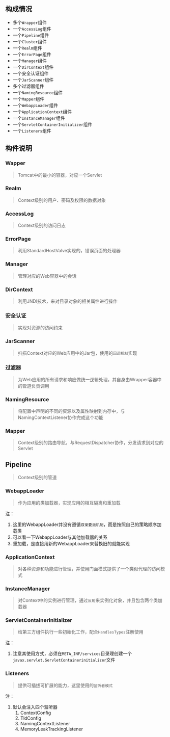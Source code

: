 ## 构成情况

- 多个`Wrapper`组件
- 一个`AccessLog`组件
- 一个`Pipeline`组件
- 一个`Cluster`组件
- 一个`Realm`组件
- 一个`ErrorPage`组件
- 一个`Manager`组件
- 一个`DirContext`组件
- 一个安全认证组件
- 一个`JarScanner`组件
- 多个过滤器组件
- 一个`NamingResource`组件
- 一个`Mapper`组件
- 一个`WebappLoader`组件
- 一个`ApplicationContext`组件
- 一个`InstanceManager`组件
- 一个`ServletContainerInitializer`组件
- 一个`Listeners`组件


## 构件说明

### Wapper
> Tomcat中的最小的容器，对应一个Servlet

### Realm
> Context级别的用户、密码及权限的数据对象

### AccessLog
> Context级别的访问日志

### ErrorPage
>  利用StandardHostValve实现的，错误页面的处理器

### Manager
>  管理对应的Web容器中的会话

### DirContext
>  利用JNDI技术，来对目录对象的相关属性进行操作

### 安全认证
>  实现对资源的访问约束

### JarScanner
>  扫描Context对应的Web应用中的Jar包，使用的`回调机制`实现

### 过滤器
> 为Web应用的所有请求和响应做统一逻辑处理，其自身由Wrapper容器中的管道负责调用

### NamingResource
>  将配置中声明的不同的资源以及属性映射到内存中，与NamingContextListener协作完成这个功能

### Mapper
> Context级别的路由导航，与RequestDispatcher协作，分发请求到对应的Servlet

## Pipeline
> Context级别的管道

### WebappLoader
> 作为应用的类加载器，实现应用的相互隔离和重加载

注：
1. 这里的WebappLoader并没有遵循`双亲委派机制`，而是按照自己的策略顺序加载类
2. 可以看一下WebappLoader与其他加载器的关系
3. 重加载，是直接用新的WebappLoader来替换旧的就能实现

### ApplicationContext
> 对各种资源和功能进行管理，并使用门面模式提供了一个类似代理的访问模式

### InstanceManager
> 对Context中的实例进行管理，通过`反射`来实例化对象，并且包含两个类加载器

### ServletContainerInitializer
> 给第三方组件执行一些初始化工作，配合`HandlesTypes`注解使用

注：
1. 注意其使用方式，必须在`META_INF/services`目录理创建一个`javax.servlet.ServletContainerinitializer`文件

### Listeners
> 提供可插拔可扩展的能力，这里使用的`监听者模式`

注：
1. 默认会注入四个监听器
	1. ContextConfig
	2. TldConfig
	3. NamingContextListener
	4. MemoryLeakTrackingListener